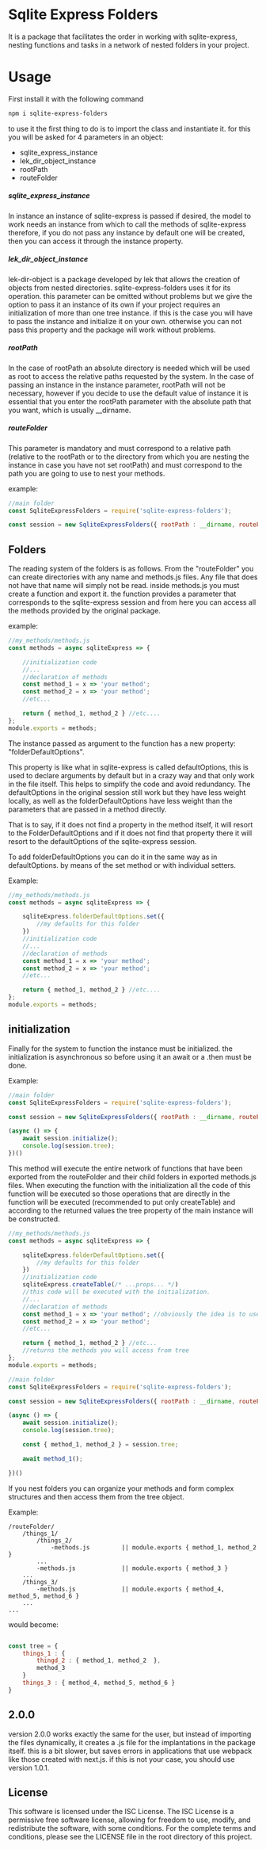 # Sqlite Express Folders

It is a package that facilitates the order in working with sqlite-express, nesting functions and tasks in a network of nested folders in your project.

# Usage

First install it with the following command

```bash
npm i sqlite-express-folders
```

to use it the first thing to do is to import the class and instantiate it. for this you will be asked for 4 parameters in an object:

- sqlite_express_instance
- lek_dir_object_instance
- rootPath
- routeFolder

##### sqlite_express_instance

In instance an instance of sqlite-express is passed if desired, the model to work needs an instance from which to call the methods of sqlite-express therefore, if you do not pass any instance by default one will be created, then you can access it through the instance property.

##### lek_dir_object_instance

lek-dir-object is a package developed by lek that allows the creation of objects from nested directories. sqlite-express-folders uses it for its operation. this parameter can be omitted without problems but we give the option to pass it an instance of its own if your project requires an initialization of more than one tree instance. if this is the case you will have to pass the instance and initialize it on your own. otherwise you can not pass this property and the package will work without problems.

##### rootPath

In the case of rootPath an absolute directory is needed which will be used as root to access the relative paths requested by the system. In the case of passing an instance in the instance parameter, rootPath will not be necessary, however if you decide to use the default value of instance it is essential that you enter the rootPath parameter with the absolute path that you want, which is usually __dirname.
##### routeFolder

This parameter is mandatory and must correspond to a relative path (relative to the rootPath or to the directory from which you are nesting the instance in case you have not set rootPath) and must correspond to the path you are going to use to nest your methods.

example:

```javascript
//main folder
const SqliteExpressFolders = require('sqlite-express-folders');

const session = new SqliteExpressFolders({ rootPath : __dirname, routeFolder : './my_methods' });
```

## Folders

The reading system of the folders is as follows. From the "routeFolder" you can create directories with any name and methods.js files. Any file that does not have that name will simply not be read. inside methods.js you must create a function and export it. the function provides a parameter that corresponds to the sqlite-express session and from here you can access all the methods provided by the original package.

example:

```javascript
//my_methods/methods.js
const methods = async sqliteExpress => {

    //initialization code
    //...
    //declaration of methods
    const method_1 = x => 'your method';
    const method_2 = x => 'your method';
    //etc...

    return { method_1, method_2 } //etc....
};
module.exports = methods;
```

The instance passed as argument to the function has a new property: "folderDefaultOptions".

This property is like what in sqlite-express is called defaultOptions, this is used to declare arguments by default but in a crazy way and that only work in the file itself. This helps to simplify the code and avoid redundancy. The defaultOptions in the original session still work but they have less weight locally, as well as the folderDefaultOptions have less weight than the parameters that are passed in a method directly.

That is to say, if it does not find a property in the method itself, it will resort to the FolderDefaultOptions and if it does not find that property there it will resort to the defaultOptions of the sqlite-express session.

To add folderDefaultOptions you can do it in the same way as in defaultOptions. by means of the set method or with individual setters.

Example:

```javascript
//my_methods/methods.js
const methods = async sqliteExpress => {

    sqliteExpress.folderDefaultOptions.set({
        //my defaults for this folder
    })
    //initialization code
    //...
    //declaration of methods
    const method_1 = x => 'your method';
    const method_2 = x => 'your method';
    //etc...

    return { method_1, method_2 } //etc....
};
module.exports = methods;
```

## initialization

Finally for the system to function the instance must be initialized. the initialization is asynchronous so before using it an await or a .then must be done.

Example:

```javascript
//main folder
const SqliteExpressFolders = require('sqlite-express-folders');

const session = new SqliteExpressFolders({ rootPath : __dirname, routeFolder : './my_methods' });

(async () => {
    await session.initialize();
    console.log(session.tree);
})()

```

This method will execute the entire network of functions that have been exported from the routeFolder and their child folders in exported methods.js files. When executing the function with the initialization all the code of this function will be executed so those operations that are directly in the function will be executed (recommended to put only createTable) and according to the returned values the tree property of the main instance will be constructed.

```javascript
//my_methods/methods.js
const methods = async sqliteExpress => {

    sqliteExpress.folderDefaultOptions.set({
        //my defaults for this folder
    })
    //initialization code
    sqliteExpress.createTable(/* ...props... */)
    //this code will be executed with the initialization.
    //...
    //declaration of methods
    const method_1 = x => 'your method'; //obviously the idea is to use methods from sqlite-express
    const method_2 = x => 'your method';
    //etc...

    return { method_1, method_2 } //etc...
    //returns the methods you will access from tree
};
module.exports = methods;
```

```javascript
//main folder
const SqliteExpressFolders = require('sqlite-express-folders');

const session = new SqliteExpressFolders({ rootPath : __dirname, routeFolder : './my_methods' });

(async () => {
    await session.initialize();
    console.log(session.tree);

    const { method_1, method_2 } = session.tree;

    await method_1();

})()

```
If you nest folders you can organize your methods and form complex structures and then access them from the tree object.

Example:

```directory
/routeFolder/
    /things_1/
        /things_2/
            -methods.js         || module.exports { method_1, method_2 }
        ...
        -methods.js             || module.exports { method_3 }
    ...
    /things_3/
        -methods.js             || module.exports { method_4, method_5, method_6 }
    ...
...

```
would become:

```javascript

const tree = {
    things_1 : {
        thingd_2 : { method_1, method_2  },
        method_3
    }
    things_3 : { method_4, method_5, method_6 }
}

```

## 2.0.0

version 2.0.0 works exactly the same for the user, but instead of importing the files dynamically, it creates a .js file for the implantations in the package itself. this is a bit slower, but saves errors in applications that use webpack like those created with next.js. if this is not your case, you should use version 1.0.1.

## License

This software is licensed under the ISC License. The ISC License is a permissive free software license, allowing for freedom to use, modify, and redistribute the software, with some conditions. For the complete terms and conditions, please see the LICENSE file in the root directory of this project.